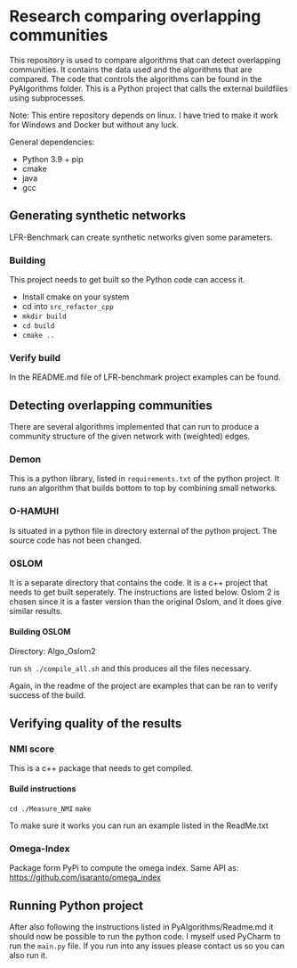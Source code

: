 # Research comparing overlapping communities

This repository is used to compare algorithms that can detect overlapping communities.
It contains the data used and the algorithms that are compared.
The code that controls the algorithms can be found in the PyAlgorithms folder. This is a Python project that calls the external buildfiles using subprocesses.

Note: This entire repository depends on linux. I have tried to make it work for Windows and Docker but without any luck.

General dependencies:

* Python 3.9 + pip
* cmake
* java
* gcc

## Generating synthetic networks

LFR-Benchmark can create synthetic networks given some parameters.

### Building

This project needs to get built so the Python code can access it.

* Install cmake on your system
* cd into `src_refactor_cpp`
* `mkdir build`
* `cd build`
* `cmake ..`

### Verify build

In the README.md file of LFR-benchmark project examples can be found.

## Detecting overlapping communities

There are several algorithms implemented that can run to produce a community structure of the given network with (weighted) edges.

### Demon

This is a python library, listed in `requirements.txt` of the python project. It runs an algorithm that builds bottom to top by combining small networks.

### O-HAMUHI

Is situated in a python file in directory external of the python project. The source code has not been changed.

### OSLOM

It is a separate directory that contains the code. It is a c++ project that needs to get built seperately. The instructions are listed below. Oslom 2 is chosen since it is a faster version than the original Oslom, and it does give similar results.

#### Building OSLOM

Directory: Algo_Oslom2

run `sh ./compile_all.sh` and this produces all the files necessary.

Again, in the readme of the project are examples that can be ran to verify success of the build.

## Verifying quality of the results

### NMI score

This is a c++ package that needs to get compiled.

#### Build instructions

`cd ./Measure_NMI`
`make`

To make sure it works you can run an example listed in the ReadMe.txt

### Omega-Index

Package form PyPi to compute the omega index.
Same API as: https://github.com/isaranto/omega_index

## Running Python project

After also following the instructions listed in PyAlgorithms/Readme.md it should now be possible to run the python code. I myself used PyCharm to run the `main.py` file. If you run into any issues please contact us so you can also run it.
